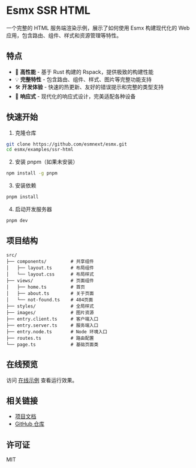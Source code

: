 # Esmx SSR HTML

一个完整的 HTML 服务端渲染示例，展示了如何使用 Esmx 构建现代化的 Web 应用，包含路由、组件、样式和资源管理等特性。

## 特点

- 🚀 **高性能** - 基于 Rust 构建的 Rspack，提供极致的构建性能
- 💡 **完整特性** - 包含路由、组件、样式、图片等完整功能支持
- 🛠 **开发体验** - 快速的热更新、友好的错误提示和完整的类型支持
- 📱 **响应式** - 现代化的响应式设计，完美适配各种设备

## 快速开始

1. 克隆仓库
```bash
git clone https://github.com/esmnext/esmx.git
cd esmx/examples/ssr-html
```

2. 安装 pnpm（如果未安装）
```bash
npm install -g pnpm
```

3. 安装依赖
```bash
pnpm install
```

4. 启动开发服务器
```bash
pnpm dev
```

## 项目结构

```
src/
├── components/         # 共享组件
│   ├── layout.ts       # 布局组件
│   └── layout.css      # 布局样式
├── views/              # 页面组件
│   ├── home.ts         # 首页
│   ├── about.ts        # 关于页面
│   └── not-found.ts    # 404页面
├── styles/             # 全局样式
├── images/             # 图片资源
├── entry.client.ts     # 客户端入口
├── entry.server.ts     # 服务端入口
├── entry.node.ts       # Node 环境入口
├── routes.ts           # 路由配置
└── page.ts             # 基础页面类
```

## 在线预览

访问 [在线示例](https://esmx.dev/ssr-html/) 查看运行效果。

## 相关链接

- [项目文档](https://esmx.dev/)
- [GitHub 仓库](https://github.com/esmnext/esmx)

## 许可证

MIT
